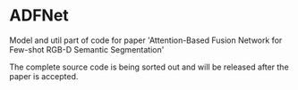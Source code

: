 # ADFNet
Model and util part of code for paper 'Attention-Based Fusion Network for Few-shot RGB-D Semantic Segmentation'

The complete source code is being sorted out and will be released after the paper is accepted.
